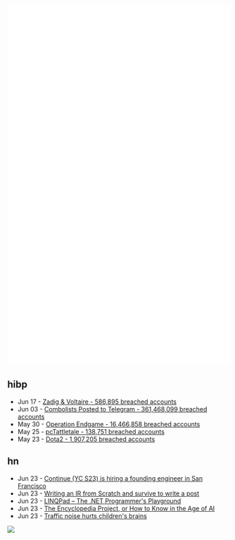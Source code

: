 ![Metrics](https://raw.githubusercontent.com/phixion/phixion/master/metrics.svg)

## hibp

<!--
for https://github.com/phixion/phixion/blob/main/.github/workflows/feeds.yml
-->
<!--START_SECTION:haveibeenpwnd-->
- Jun 17 - [Zadig & Voltaire - 586,895 breached accounts](https://haveibeenpwned.com/PwnedWebsites#ZadigVoltaire)
- Jun 03 - [Combolists Posted to Telegram - 361,468,099 breached accounts](https://haveibeenpwned.com/PwnedWebsites#TelegramCombolists)
- May 30 - [Operation Endgame - 16,466,858 breached accounts](https://haveibeenpwned.com/PwnedWebsites#OperationEndgame)
- May 25 - [pcTattletale - 138,751 breached accounts](https://haveibeenpwned.com/PwnedWebsites#pcTattletale)
- May 23 - [Dota2 - 1,907,205 breached accounts](https://haveibeenpwned.com/PwnedWebsites#Dota2)
<!--END_SECTION:haveibeenpwnd-->

## hn

<!--
for https://github.com/phixion/phixion/blob/main/.github/workflows/feeds.yml
-->
<!--START_SECTION:hn-->
- Jun 23 - [Continue (YC S23) is hiring a founding engineer in San Francisco](https://www.ycombinator.com/companies/continue/jobs/smcxRnM-founding-engineer)
- Jun 23 - [Writing an IR from Scratch and survive to write a post](https://farena.in/compilers/programming/writing-an-ir-from-scratch/)
- Jun 23 - [LINQPad – The .NET Programmer's Playground](https://www.linqpad.net/)
- Jun 23 - [The Encyclopedia Project, or How to Know in the Age of AI](https://www.publicbooks.org/the-encyclopedia-project-or-how-to-know-in-the-age-of-ai/)
- Jun 23 - [Traffic noise hurts children's brains](https://www.bbc.com/future/article/20240621-how-traffic-noise-pollution-harms-childrens-health-and-development)
<!--END_SECTION:hn-->

<!--
for https://yhype.me
-->
![](https://hit.yhype.me/github/profile?user_id=13013670)
